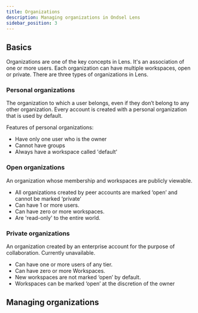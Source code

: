 ```yaml
---
title: Organizations
description: Managing organizations in Ondsel Lens
sidebar_position: 3
---
```


## Basics

Organizations are one of the key concepts in Lens. It's an association of one or more users. Each organization can have multiple workspaces, open or private. There are three types of organizations in Lens.

### Personal organizations

The organization to which a user belongs, even if they don’t belong to any other organization. Every account is created with a personal organization that is used by default.

Features of personal organizations:

- Have only one user who is the owner 
- Cannot have groups
- Always have a workspace called 'default'

### Open organizations

An organization whose membership and workspaces are publicly viewable.

- All organizations created by peer accounts are marked ‘open’ and cannot be marked ‘private’
- Can have 1 or more users. 
- Can have zero or more workspaces. 
- Are 'read-only' to the entire world.

### Private organizations

An organization created by an enterprise account for the purpose of collaboration. Currently unavailable.

- Can have one or more users of any tier.  
- Can have zero or more Workspaces.  
- New workspaces are not marked ‘open’ by default.
- Workspaces can be marked ‘open’ at the discretion of the owner

## Managing organizations
